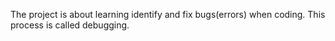 The project is about learning identify and fix bugs(errors) when coding.
This process is called debugging.
